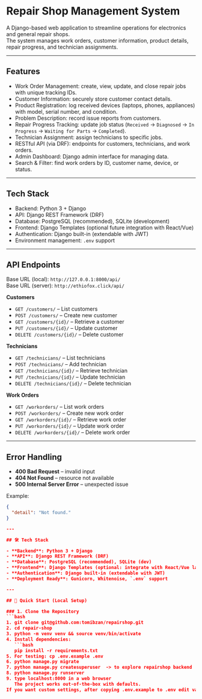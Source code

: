 # Repair Shop Management System

A Django-based web application to streamline operations for electronics and general repair shops.  
The system manages work orders, customer information, product details, repair progress, and technician assignments.

---

## Features

- Work Order Management: create, view, update, and close repair jobs with unique tracking IDs.
- Customer Information: securely store customer contact details.
- Product Registration: log received devices (laptops, phones, appliances) with model, serial number, and condition.
- Problem Description: record issue reports from customers.
- Repair Progress Tracking: update job status (`Received` → `Diagnosed` → `In Progress` → `Waiting for Parts` → `Completed`).
- Technician Assignment: assign technicians to specific jobs.
- RESTful API (via DRF): endpoints for customers, technicians, and work orders.
- Admin Dashboard: Django admin interface for managing data.
- Search & Filter: find work orders by ID, customer name, device, or status.

---

## Tech Stack

- Backend: Python 3 + Django  
- API: Django REST Framework (DRF)  
- Database: PostgreSQL (recommended), SQLite (development)  
- Frontend: Django Templates (optional future integration with React/Vue)  
- Authentication: Django built-in (extendable with JWT)  
- Environment management: `.env` support  

---

## API Endpoints

Base URL (local): `http://127.0.0.1:8000/api/`  
Base URL (server): `http://ethiofox.click/api/`

**Customers**
- `GET /customers/` – List customers
- `POST /customers/` – Create new customer
- `GET /customers/{id}/` – Retrieve a customer
- `PUT /customers/{id}/` – Update customer
- `DELETE /customers/{id}/` – Delete customer

**Technicians**
- `GET /technicians/` – List technicians
- `POST /technicians/` – Add technician
- `GET /technicians/{id}/` – Retrieve technician
- `PUT /technicians/{id}/` – Update technician
- `DELETE /technicians/{id}/` – Delete technician

**Work Orders**
- `GET /workorders/` – List work orders
- `POST /workorders/` – Create new work order
- `GET /workorders/{id}/` – Retrieve work order
- `PUT /workorders/{id}/` – Update work order
- `DELETE /workorders/{id}/` – Delete work order

---

## Error Handling

- **400 Bad Request** – invalid input  
- **404 Not Found** – resource not available  
- **500 Internal Server Error** – unexpected issue  

Example:
```json
{
  "detail": "Not found."
}

---

## 🛠️ Tech Stack

- **Backend**: Python 3 + Django
- **API**: Django REST Framework (DRF)
- **Database**: PostgreSQL (recommended), SQLite (dev)
- **Frontend**: Django Templates (optional: integrate with React/Vue later)
- **Authentication**: Django built-in (extendable with JWT)
- **Deployment Ready**: Gunicorn, Whitenoise, `.env` support

---

## 🚀 Quick Start (Local Setup)

### 1. Clone the Repository
```bash
1. git clone git@github.com:tomibzan/repairshop.git
2. cd repair-shop
3. python -m venv venv && source venv/bin/activate
4. Install dependencies:
   ```bash
   pip install -r requirements.txt
5. For testing: cp .env.example .env   
6. python manage.py migrate 
7. python manage.py createsuperuser  -> to explore repairshop backend
8. python manage.py runserver
9. type localhost:8000 in a web browser 
   The project works out-of-the-box with defaults.
If you want custom settings, after copying .env.example to .env edit values.